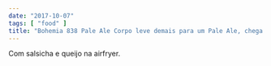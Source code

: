 ```yaml
---
date: "2017-10-07"
tags: [ "food" ]
title: "Bohemia 838 Pale Ale Corpo leve demais para um Pale Ale, chega a ser Pilsen"
---
```

Com salsicha e queijo na airfryer.
